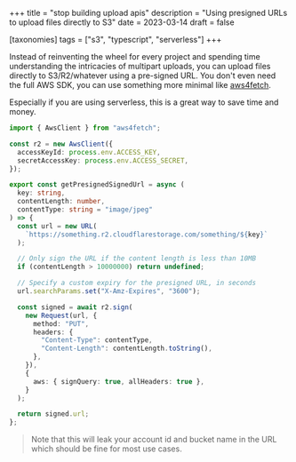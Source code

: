 +++
title = "stop building upload apis"
description = "Using presigned URLs to upload files directly to S3"
date = 2023-03-14
draft = false

[taxonomies]
tags = ["s3", "typescript", "serverless"]
+++

Instead of reinventing the wheel for every project and spending time understanding the intricacies of multipart uploads, you can upload files directly to S3/R2/whatever using a pre-signed URL.
You don't even need the full AWS SDK, you can use something more minimal like [aws4fetch](https://github.com/mhart/aws4fetch).

Especially if you are using serverless, this is a great way to save time and money.

```ts
import { AwsClient } from "aws4fetch";

const r2 = new AwsClient({
  accessKeyId: process.env.ACCESS_KEY,
  secretAccessKey: process.env.ACCESS_SECRET,
});

export const getPresignedSignedUrl = async (
  key: string,
  contentLength: number,
  contentType: string = "image/jpeg"
) => {
  const url = new URL(
    `https://something.r2.cloudflarestorage.com/something/${key}`
  );

  // Only sign the URL if the content length is less than 10MB
  if (contentLength > 10000000) return undefined;

  // Specify a custom expiry for the presigned URL, in seconds
  url.searchParams.set("X-Amz-Expires", "3600");

  const signed = await r2.sign(
    new Request(url, {
      method: "PUT",
      headers: {
        "Content-Type": contentType,
        "Content-Length": contentLength.toString(),
      },
    }),
    {
      aws: { signQuery: true, allHeaders: true },
    }
  );

  return signed.url;
};
```

> Note that this will leak your account id and bucket name in the URL which should be fine for most use cases.
